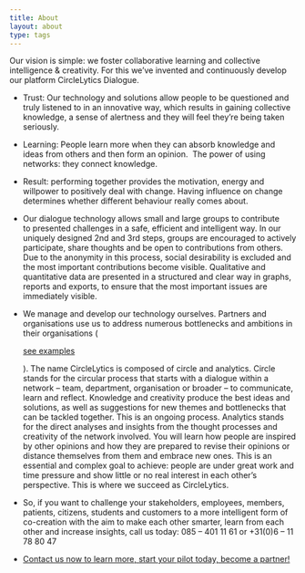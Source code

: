 ```yaml
---
title: About
layout: about
type: tags
---
```

Our vision is simple: we foster collaborative learning and collective intelligence & creativity. For this we’ve invented and continuously develop our platform CircleLytics Dialogue.

* Trust: Our technology and solutions allow people to be questioned and truly listened to in an innovative way, which results in gaining collective knowledge, a sense of alertness and they will feel they’re being taken seriously.
* Learning: People learn more when they can absorb knowledge and ideas from others and then form an opinion.  The power of using networks: they connect knowledge.
* Result: performing together provides the motivation, energy and willpower to positively deal with change. Having influence on change determines whether different behaviour really comes about.
* Our dialogue technology allows small and large groups to contribute to presented challenges in a safe, efficient and intelligent way. In our uniquely designed 2nd and 3rd steps, groups are encouraged to actively participate, share thoughts and be open to contributions from others. Due to the anonymity in this process, social desirability is excluded and the most important contributions become visible. Qualitative and quantitative data are presented in a structured and clear way in graphs, reports and exports, to ensure that the most important issues are immediately visible.
* We manage and develop our technology ourselves. Partners and organisations use us to address numerous bottlenecks and ambitions in their organisations (

  [see examples](https://www.circlelytics.com/en/blog-overview/)

  ). The name CircleLytics is composed of circle and analytics. Circle stands for the circular process that starts with a dialogue within a network – team, department, organisation or broader – to communicate, learn and reflect. Knowledge and creativity produce the best ideas and solutions, as well as suggestions for new themes and bottlenecks that can be tackled together. This is an ongoing process. Analytics stands for the direct analyses and insights from the thought processes and creativity of the network involved. You will learn how people are inspired by other opinions and how they are prepared to revise their opinions or distance themselves from them and embrace new ones. This is an essential and complex goal to achieve: people are under great work and time pressure and show little or no real interest in each other’s perspective. This is where we succeed as CircleLytics.
* So, if you want to challenge your stakeholders, employees, members, patients, citizens, students and customers to a more intelligent form of co-creation with the aim to make each other smarter, learn from each other and increase insights, call us today: 085 – 401 11 61 or +31(0)6 – 11 78 80 47
* [Contact us now to learn more, start your pilot today, become a partner!](https://calendly.com/circlelytics)
